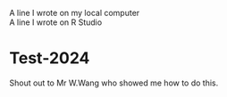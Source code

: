 A line I wrote on my local computer  
A line I wrote on R Studio
# Test-2024

Shout out to Mr W.Wang who showed me how to do this.